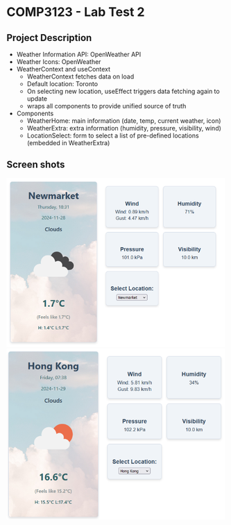 # COMP3123 - Lab Test 2
## Project Description
* Weather Information API: OpenWeather API
* Weather Icons: OpenWeather
* WeatherContext and useContext
    - WeatherContext fetches data on load
    - Default location: Toronto
    - On selecting new location, useEffect triggers data fetching again to update
    - wraps all components to provide unified source of truth
* Components
    - WeatherHome: main information (date, temp, current weather, icon)
    - WeatherExtra: extra information (humidity, pressure, visibility, wind)
    - LocationSelect: form to select a list of pre-defined locations (embedded in WeatherExtra)


## Screen shots
![plot](./screenshots/screenshot1.png)
![plot](./screenshots/screenshot2.png)